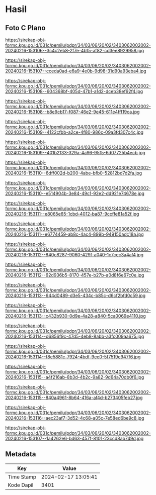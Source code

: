 # Hasil

## Foto C Plano

https://sirekap-obj-formc.kpu.go.id/031c/pemilu/pdpr/34/03/06/20/02/3403062002002-20240216-153106--3c4c2eb8-2f7e-4b15-af82-cd3ee8929958.jpg

https://sirekap-obj-formc.kpu.go.id/031c/pemilu/pdpr/34/03/06/20/02/3403062002002-20240216-153107--cceda0ad-e6a9-4e0b-9d98-31d90a93eba4.jpg

https://sirekap-obj-formc.kpu.go.id/031c/pemilu/pdpr/34/03/06/20/02/3403062002002-20240216-153108--604368bf-405d-47b1-a1d2-dceb38ef92f4.jpg

https://sirekap-obj-formc.kpu.go.id/031c/pemilu/pdpr/34/03/06/20/02/3403062002002-20240216-153108--b8e9cb17-f087-46e2-9e45-611e4fff19ca.jpg

https://sirekap-obj-formc.kpu.go.id/031c/pemilu/pdpr/34/03/06/20/02/3403062002002-20240216-153109--4122cfbb-a2ce-4f80-986c-09a3fd307c4c.jpg

https://sirekap-obj-formc.kpu.go.id/031c/pemilu/pdpr/34/03/06/20/02/3403062002002-20240216-153109--401b2133-329a-4a96-95f5-6d07725b4ecb.jpg

https://sirekap-obj-formc.kpu.go.id/031c/pemilu/pdpr/34/03/06/20/02/3403062002002-20240216-153110--6dff002d-b200-4abe-bfb0-52812bd7d2fa.jpg

https://sirekap-obj-formc.kpu.go.id/031c/pemilu/pdpr/34/03/06/20/02/3403062002002-20240216-153110--e514904b-3e84-49c1-92e2-dd921e74678e.jpg

https://sirekap-obj-formc.kpu.go.id/031c/pemilu/pdpr/34/03/06/20/02/3403062002002-20240216-153111--e8065e65-1cbd-4012-ba87-9ccffe81a52f.jpg

https://sirekap-obj-formc.kpu.go.id/031c/pemilu/pdpr/34/03/06/20/02/3403062002002-20240216-153111--e6774459-ab8c-4ac4-899b-949150adc18a.jpg

https://sirekap-obj-formc.kpu.go.id/031c/pemilu/pdpr/34/03/06/20/02/3403062002002-20240216-153112--840c8287-9060-429f-a040-1c7cec3a4af4.jpg

https://sirekap-obj-formc.kpu.go.id/031c/pemilu/pdpr/34/03/06/20/02/3403062002002-20240216-153112--62d936b5-8170-457e-b27b-a0d8f6e67c0e.jpg

https://sirekap-obj-formc.kpu.go.id/031c/pemilu/pdpr/34/03/06/20/02/3403062002002-20240216-153113--644d0489-d3e5-434c-b85c-d6cf2bfd0c59.jpg

https://sirekap-obj-formc.kpu.go.id/031c/pemilu/pdpr/34/03/06/20/02/3403062002002-20240216-153113--c432b930-0d9e-4a28-a840-5ca0069e4110.jpg

https://sirekap-obj-formc.kpu.go.id/031c/pemilu/pdpr/34/03/06/20/02/3403062002002-20240216-153114--d6856f9c-47d5-4eb8-8abb-a3fc009aa675.jpg

https://sirekap-obj-formc.kpu.go.id/031c/pemilu/pdpr/34/03/06/20/02/3403062002002-20240216-153114--f8e5881c-7924-4bdf-9ee0-5f7519e947f6.jpg

https://sirekap-obj-formc.kpu.go.id/031c/pemilu/pdpr/34/03/06/20/02/3403062002002-20240216-153115--a4f216ab-8b3d-4b2c-9a82-9d64a70db0f6.jpg

https://sirekap-obj-formc.kpu.go.id/031c/pemilu/pdpr/34/03/06/20/02/3403062002002-20240216-153115--840a4961-8b64-416a-af4d-b273405feb27.jpg

https://sirekap-obj-formc.kpu.go.id/031c/pemilu/pdpr/34/03/06/20/02/3403062002002-20240216-153116--aec23af7-3d52-4c68-a05c-7e58ed6be9c8.jpg

https://sirekap-obj-formc.kpu.go.id/031c/pemilu/pdpr/34/03/06/20/02/3403062002002-20240216-153107--1a4262e6-bd63-457f-8101-23ccd8ab749d.jpg


## Metadata

| Key        | Value               |
| ---------- | ------------------- |
| Time Stamp | 2024-02-17 13:05:41 |
| Kode Dapil | 3401                |



